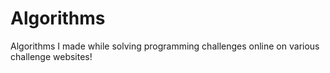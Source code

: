 # Algorithms
Algorithms I made while solving programming challenges online on various challenge websites!
